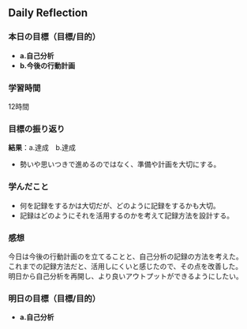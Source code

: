 ## Daily Reflection

### 本日の目標（目標/目的）
- **a.自己分析**
- **b.今後の行動計画**

### 学習時間
12時間

### 目標の振り返り
**結果**：a.達成　b.達成

- 勢いや思いつきで進めるのではなく、準備や計画を大切にする。

### 学んだこと

- 何を記録をするかは大切だが、どのように記録をするかも大切。
- 記録はどのようにそれを活用するのかを考えて記録方法を設計する。

### 感想
今日は今後の行動計画のを立てることと、自己分析の記録の方法を考えた。  
これまでの記録方法だと、活用しにくいと感じたので、その点を改善した。  
明日から自己分析を再開し、より良いアウトプットができるようにしたい。  

### 明日の目標（目標/目的）
- **a.自己分析**


